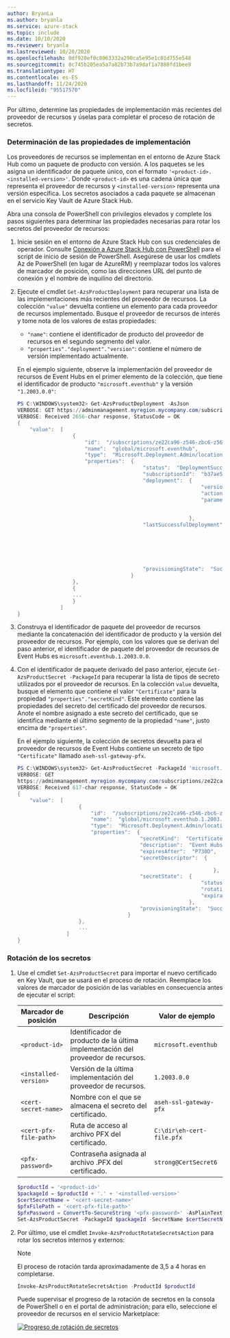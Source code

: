 ```yaml
---
author: BryanLa
ms.author: bryanla
ms.service: azure-stack
ms.topic: include
ms.date: 10/10/2020
ms.reviewer: bryanla
ms.lastreviewed: 10/20/2020
ms.openlocfilehash: 0df920ef0c8063332a290ca5e95e1c01d755e548
ms.sourcegitcommit: 8c745b205ea5a7a82b73b7a9daf1a7880fd1bee9
ms.translationtype: HT
ms.contentlocale: es-ES
ms.lasthandoff: 11/24/2020
ms.locfileid: "95517570"
---
```

Por último, determine las propiedades de implementación más recientes del proveedor de recursos y úselas para completar el proceso de rotación de secretos.

### <a name="determine-deployment-properties"></a>Determinación de las propiedades de implementación

Los proveedores de recursos se implementan en el entorno de Azure Stack Hub como un paquete de producto con versión. A los paquetes se les asigna un identificador de paquete único, con el formato `'<product-id>.<installed-version>'`. Donde `<product-id>` es una cadena única que representa el proveedor de recursos y `<installed-version>` representa una versión específica. Los secretos asociados a cada paquete se almacenan en el servicio Key Vault de Azure Stack Hub. 

Abra una consola de PowerShell con privilegios elevados y complete los pasos siguientes para determinar las propiedades necesarias para rotar los secretos del proveedor de recursos:

1. Inicie sesión en el entorno de Azure Stack Hub con sus credenciales de operador. Consulte [Conexión a Azure Stack Hub con PowerShell](../operator/azure-stack-powershell-configure-admin.md) para el script de inicio de sesión de PowerShell. Asegúrese de usar los cmdlets Az de PowerShell (en lugar de AzureRM) y reemplazar todos los valores de marcador de posición, como las direcciones URL del punto de conexión y el nombre de inquilino del directorio.

2. Ejecute el cmdlet `Get-AzsProductDeployment` para recuperar una lista de las implementaciones más recientes del proveedor de recursos. La colección `"value"` devuelta contiene un elemento para cada proveedor de recursos implementado. Busque el proveedor de recursos de interés y tome nota de los valores de estas propiedades:
   - `"name"`: contiene el identificador de producto del proveedor de recursos en el segundo segmento del valor. 
   - `"properties"."deployment"."version"`: contiene el número de versión implementado actualmente. 

   En el ejemplo siguiente, observe la implementación del proveedor de recursos de Event Hubs en el primer elemento de la colección, que tiene el identificador de producto `"microsoft.eventhub"` y la versión `"1.2003.0.0"`:

   ```powershell
   PS C:\WINDOWS\system32> Get-AzsProductDeployment -AsJson
   VERBOSE: GET https://adminmanagement.myregion.mycompany.com/subscriptions/ze22ca96-z546-zbc6-z566-z35f68799816/providers/Microsoft.Deployment.Admin/locations/global/productDeployments?api-version=2019-01-01 with 0-char payload
   VERBOSE: Received 2656-char response, StatusCode = OK
   {
       "value":  [
                     {
                         "id":  "/subscriptions/ze22ca96-z546-zbc6-z566-z35f68799816/providers/Microsoft.Deployment.Admin/locations/global/productDeployments/microsoft.eventhub",
                         "name":  "global/microsoft.eventhub",
                         "type":  "Microsoft.Deployment.Admin/locations/productDeployments",
                         "properties":  {
                                            "status":  "DeploymentSucceeded",
                                            "subscriptionId":  "b37ae55a-a6c6-4474-ba97-81519412adf5",
                                            "deployment":  {
                                                               "version":  "1.2003.0.0",
                                                               "actionPlanInstanceResourceId":"/subscriptions/ze22ca96-z546-zbc6-z566-z35f68799816/providers/Microsoft.Deployment.Admin/locations/global/actionplans/abcdfcd3-fef0-z1a3-z85d-z6ceb0f31e36",
                                                               "parameters":  {
   
                                                                              }
                                                           },
                                            "lastSuccessfulDeployment":  {
                                                                             "version":  "1.2003.0.0",
                                                                             "actionPlanInstanceResourceId":"/subscriptions/ze22ca96-z546-zbc6-z566-z35f68799816/providers/Microsoft.Deployment.Admin/locations/global/actionplans/abcdfcd3-fef0-z1a3-z85d-z6ceb0f31e36",
                                                                             "parameters":  {
   
                                                                                            }
                                                                         },
                                            "provisioningState":  "Succeeded"
                                        }
                     },
                     {
                     ...
                     }
                 ]
   }
   ```

3. Construya el identificador de paquete del proveedor de recursos mediante la concatenación del identificador de producto y la versión del proveedor de recursos. Por ejemplo, con los valores que se derivan del paso anterior, el identificador de paquete del proveedor de recursos de Event Hubs es `microsoft.eventhub.1.2003.0.0`. 

4. Con el identificador de paquete derivado del paso anterior, ejecute `Get-AzsProductSecret -PackageId` para recuperar la lista de tipos de secreto utilizados por el proveedor de recursos. En la colección `value` devuelta, busque el elemento que contiene el valor `"Certificate"` para la propiedad `"properties"."secretKind"`. Este elemento contiene las propiedades del secreto del certificado del proveedor de recursos. Anote el nombre asignado a este secreto del certificado, que se identifica mediante el último segmento de la propiedad `"name"`, justo encima de `"properties"`. 

   En el ejemplo siguiente, la colección de secretos devuelta para el proveedor de recursos de Event Hubs contiene un secreto de tipo `"Certificate"` llamado `aseh-ssl-gateway-pfx`. 

    ```powershell
    PS C:\WINDOWS\system32> Get-AzsProductSecret -PackageId 'microsoft.eventhub.1.2003.0.0' -AsJson
    VERBOSE: GET
    https://adminmanagement.myregion.mycompany.com/subscriptions/ze22ca96-z546-zbc6-z566-z35f68799816/providers/Microsoft.Deployment.Admin/locations/global/productPackages/microsoft.eventhub.1.2003.0.0/secrets?api-version=2019-01-01 with 0-char payload
    VERBOSE: Received 617-char response, StatusCode = OK
    {
        "value":  [
                        {
                            "id":  "/subscriptions/ze22ca96-z546-zbc6-z566-z35f68799816/providers/Microsoft.Deployment.Admin/locations/global/productPackages/microsoft.eventhub.1.2003.0.0/secrets/aseh-ssl-gateway-pfx",
                            "name":  "global/microsoft.eventhub.1.2003.0.0/aseh-ssl-gateway-pfx",
                            "type":  "Microsoft.Deployment.Admin/locations/productPackages/secrets",
                            "properties":  {
                                            "secretKind":  "Certificate",
                                            "description":  "Event Hubs gateway SSL certificate.",
                                            "expiresAfter":  "P730D",
                                            "secretDescriptor":  {
    
                                                                    },
                                            "secretState":  {
                                                                "status":  "Deployed",
                                                                "rotationStatus":  "None",
                                                                "expirationDate":  "2022-03-31T00:16:05.3068718Z"
                                                            },
                                            "provisioningState":  "Succeeded"
                                        }
                        },
                        ...
                    ]
    }
    ```

### <a name="rotate-the-secrets"></a>Rotación de los secretos

1. Use el cmdlet `Set-AzsProductSecret` para importar el nuevo certificado en Key Vault, que se usará en el proceso de rotación. Reemplace los valores de marcador de posición de las variables en consecuencia antes de ejecutar el script:

   | Marcador de posición | Descripción | Valor de ejemplo |
   | ----------- | ----------- | --------------|
   | `<product-id>` | Identificador de producto de la última implementación del proveedor de recursos. | `microsoft.eventhub` |
   | `<installed-version>` | Versión de la última implementación del proveedor de recursos. | `1.2003.0.0` |
   | `<cert-secret-name>` | Nombre con el que se almacena el secreto del certificado. | `aseh-ssl-gateway-pfx` |
   | `<cert-pfx-file-path>` | Ruta de acceso al archivo PFX del certificado. | `C:\dir\eh-cert-file.pfx` |
   | `<pfx-password>` | Contraseña asignada al archivo .PFX del certificado. | `strong@CertSecret6` |

   ```powershell
   $productId = '<product-id>'
   $packageId = $productId + '.' + '<installed-version>'
   $certSecretName = '<cert-secret-name>' 
   $pfxFilePath = '<cert-pfx-file-path>'
   $pfxPassword = ConvertTo-SecureString '<pfx-password>' -AsPlainText -Force   
   Set-AzsProductSecret -PackageId $packageId -SecretName $certSecretName -PfxFileName $pfxFilePath -PfxPassword $pfxPassword -Force
   ```

2. Por último, use el cmdlet `Invoke-AzsProductRotateSecretsAction` para rotar los secretos internos y externos:

   > [!NOTE]
   > El proceso de rotación tarda aproximadamente de 3,5 a 4 horas en completarse.

   ```powershell
   Invoke-AzsProductRotateSecretsAction -ProductId $productId
   ```
   
   Puede supervisar el progreso de la rotación de secretos en la consola de PowerShell o en el portal de administración; para ello, seleccione el proveedor de recursos en el servicio Marketplace:

   [![Progreso de rotación de secretos](media/resource-provider-va-rotate-secrets-rotate/secret-rotation-in-progress.png)](media/resource-provider-va-rotate-secrets-rotate/secret-rotation-in-progress.png#lightbox)

